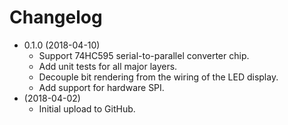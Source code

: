 # Changelog

* 0.1.0 (2018-04-10)
    * Support 74HC595 serial-to-parallel converter chip.
    * Add unit tests for all major layers.
    * Decouple bit rendering from the wiring of the LED display.
    * Add support for hardware SPI.
* (2018-04-02)
    * Initial upload to GitHub.
